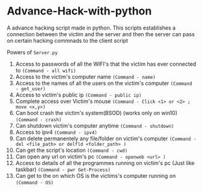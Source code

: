 # Advance-Hack-with-python
A advance hacking script made in python.
This scripts establishes a connection between the victim and the server and then the server can pass on certain hacking commnads to the client script

Powers of `Server.py`
1. Access to passwords of all the WIFI's that the victim has ever connected to `(Command - all wifi)`
2. Access to the victim's computer name `(Command - name)`
3. Access to the names of all the users on the victim's computer `(Command - get_user)`
4. Access to victim's public ip `(Command - public ip)`
5. Complete access over Victim's mouse `(Command - Click <1> or <2> ; move <x,y>)`
6. Can boot crash the victim's system(BSOD) (works only on win10)  `(Command - crash)`
7. Can shutdown victim's computer anytime `(Command - shutdown)`
8. Access to ipv4 `(Command - ipv4)`
9. Can delete permanentely any file/folder on victim's computer `(Command - del <file_path> or delfld <folder_path> )`
10. Can get the script's location `(Command - cwd)`
11. Can open any url on victim's pc `(Command - openweb <url> )`
12. Access to details of all the programmes running on victim's pc (Just like taskbar) `(Command - pwr Get-Process)`
13. Can get to the on which OS is the victims's computer running on `(Command - OS)`
